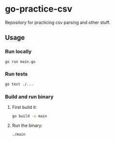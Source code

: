 # go-practice-csv

Repository for practicing csv parsing and other stuff.

## Usage

### Run locally

```sh
go run main.go
```

### Run tests

```sh
go test ./...
```

### Build and run binary 

1. First build it:
    ```sh
    go build -o main
    ```

2. Run the binary:
    ```sh
    ./main 
    ```

    